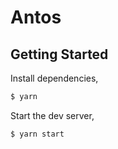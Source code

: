 # Antos

## Getting Started

Install dependencies,

```bash
$ yarn
```

Start the dev server,

```bash
$ yarn start
```
